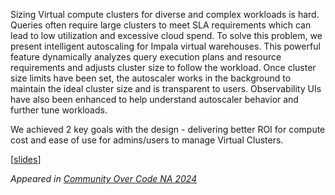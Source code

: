 <!--
.. title: Intelligent Utilization Aware Autoscaling for Impala Virtual Compute Clusters
.. slug: intelligent-utilization-aware-autoscaling-for-impala-virtual-compute-clusters
.. date: 2024-10-08 14:50:00 UTC-06:00
.. tags: ccna24
.. category: talks
.. link:
.. description:
.. type: text
.. author: Kurt Deschler, Gokul Kolady, Abhishek Rawat, David Rorke, Andrew Sherman, Riza Suminto
-->

Sizing Virtual compute clusters for diverse and complex workloads is hard. Queries often require
large clusters to meet SLA requirements which can lead to low utilization and excessive cloud spend.
To solve this problem, we present intelligent autoscaling for Impala virtual warehouses. This
powerful feature dynamically analyzes query execution plans and resource requirements and adjusts
cluster size to follow the workload. Once cluster size limits have been set, the autoscaler works in
the background to maintain the ideal cluster size and is transparent to users. Observability UIs
have also been enhanced to help understand autoscaler behavior and further tune workloads.

We achieved 2 key goals with the design - delivering better ROI for compute cost and ease of use for
admins/users to manage Virtual Clusters.

[[slides](https://impala.apache.org/gh-docs/ccna24-intelligent_utilization_aware_scheduling.pdf)]

_Appeared in [Community Over Code NA 2024](https://communityovercode.org/schedule/#sz-tab-45573)_
